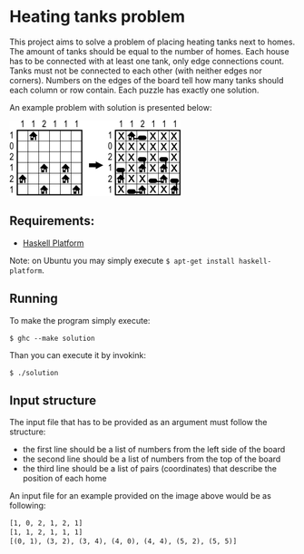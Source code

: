 # Heating tanks problem

This project aims to solve a problem of placing heating tanks next to homes. The amount of tanks should be equal to the number of homes. Each house has to be connected with at least one tank, only edge connections count. Tanks must not be connected to each other (with neither edges nor corners). Numbers on the edges of the board tell how many tanks should each column or row contain. Each puzzle has exactly one solution.

An example problem with solution is presented below: 

![Example board with solution](example.jpg)

## Requirements:

* [Haskell Platform](https://www.haskell.org/platform/)

Note: on Ubuntu you may simply execute `$ apt-get install haskell-platform`.

## Running

To make the program simply execute:

	$ ghc --make solution

Than you can execute it by invokink:

	$ ./solution

## Input structure

The input file that has to be provided as an argument must follow the structure:

* the first line should be a list of numbers from the left side of the board
* the second line should be a list of numbers from the top of the board
* the third line should be a list of pairs (coordinates) that describe the position of each home

An input file for an example provided on the image above would be as following:

	[1, 0, 2, 1, 2, 1]
	[1, 1, 2, 1, 1, 1]
	[(0, 1), (3, 2), (3, 4), (4, 0), (4, 4), (5, 2), (5, 5)] 


